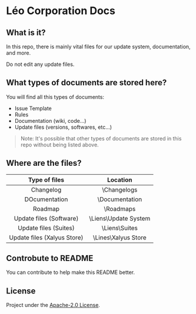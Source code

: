 # Léo Corporation Docs
## What is it?
In this repo, there is mainly vital files for our update system, documentation, and more.

Do not edit any update files.
## What types of documents are stored here?
You will find all this types of documents:
- Issue Template
- Rules
- Documentation (wiki, code...)
- Update files (versions, softwares, etc...)

> Note: It's possible that other types of documents are stored in this repo without being listed above.

## Where are the files?

| Type of files | Location |
| :-----------: | :------: |
| Changelog | \Changelogs |
| DOcumentation | \Documentation |
| Roadmap | \Roadmaps
| Update files (Software) | \Liens\Update System |
| Update files (Suites) | \Liens\Suites |
| Update files (Xalyus Store) | \Lines\Xalyus Store |

## Controbute to README
You can contribute to help make this README better.

## License
Project under the [Apache-2.0 License](https://github.com/Leo-Corporation/LeoCorp-Docs/blob/master/LICENSE.md).
